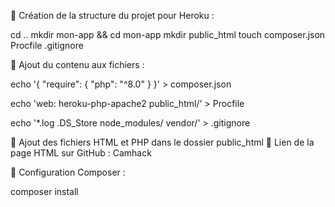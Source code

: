 🔹 Création de la structure du projet pour Heroku :

cd ..
mkdir mon-app && cd mon-app
mkdir public_html
touch composer.json Procfile .gitignore

🔹 Ajout du contenu aux fichiers :

echo '{
  "require": {
    "php": "^8.0"
  }
}' > composer.json

echo 'web: heroku-php-apache2 public_html/' > Procfile

echo '*.log
.DS_Store
node_modules/
vendor/' > .gitignore

🔹 Ajout des fichiers HTML et PHP dans le dossier public_html
💾 Lien de la page HTML sur GitHub : Camhack

🔹 Configuration Composer :

composer install
